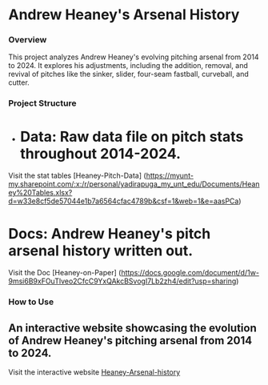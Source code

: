 # Andrew Heaney's Arsenal History

### Overview
This project analyzes Andrew Heaney's evolving pitching arsenal from 2014 to 2024. It explores his adjustments, including the addition, removal, and revival of pitches like the sinker, slider, four-seam fastball, curveball, and cutter.

### Project Structure 
- # Data: Raw data file on pitch stats throughout 2014-2024.
Visit the stat tables [Heaney-Pitch-Data] (https://myunt-my.sharepoint.com/:x:/r/personal/yadirapuga_my_unt_edu/Documents/Heaney%20Tables.xlsx?d=w33e8cf5de57044e1b7a6564cfac4789b&csf=1&web=1&e=aasPCa)

# Docs: Andrew Heaney's pitch arsenal history written out.
Visit the Doc [Heaney-on-Paper] (https://docs.google.com/document/d/1w-9msi6B9xFOuTlveo2CfcC9YxQAkcBSvogI7Lb2zh4/edit?usp=sharing)

### How to Use
## An interactive website showcasing the evolution of Andrew Heaney's pitching arsenal from 2014 to 2024.
Visit the interactive website [Heaney-Arsenal-history ](https://readymag.website/u2417743828/5237139/)
